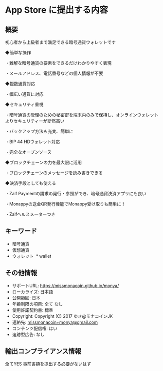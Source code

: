 # App Store に提出する内容

## 概要

初心者から上級者まで満足できる暗号通貨ウォレットです

◆簡単な操作

・難解な暗号通貨の要素をできるだけわかりやすく表現

・メールアドレス、電話番号などの個人情報が不要

◆複数通貨対応

・幅広い通貨に対応

◆セキュリティ重視

・暗号通貨の管理のための秘密鍵を端末内のみで保持し、オンラインウォレットよりセキュリティーが断然高い

・バックアップ方法も充実、簡単に

・BIP 44 HDウォレット対応

・完全なオープンソース

◆ブロックチェーンの力を最大限に活用

・ブロックチェーンのメッセージを読み書きできる

◆決済手段としても使える

・Zaif Paymentの請求の発行・参照ができ、暗号通貨決済アプリにも良い

・Monappyの送金QR発行機能でMonappy受け取りも簡単に！

・Zaifヘルスメーターつき


## キーワード

  * 暗号通貨
  * 仮想通貨
  * ウォレット
  * wallet

## その他情報
  * サポートURL: https://missmonacoin.github.io/monya/
  * ローカライズ: 日本語
  * 公開範囲: 日本
  * 年齢制限の項目: 全て なし
  * 使用許諾契約書: 標準
  * Copyright: Copyright (C) 2017 ゆき@モナコインJK
  * 連絡先: missmonacoin+monya@gmail.com
  * コンテンツ配信権: はい
  * 追跡型広告: なし

## 輸出コンプライアンス情報

全てYES
事前書類を提出する必要がないはず

